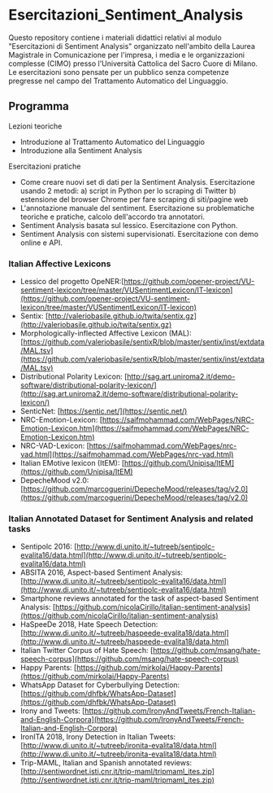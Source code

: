 # Esercitazioni_Sentiment_Analysis

Questo repository contiene i materiali didattici relativi al modulo "Esercitazioni di Sentiment Analysis" organizzato nell'ambito della Laurea Magistrale in Comunicazione per l'impresa, i media e le organizzazioni complesse (CIMO) presso l'Università Cattolica del Sacro Cuore di Milano. 
Le esercitazioni sono pensate per un pubblico senza competenze pregresse nel campo del Trattamento Automatico del Linguaggio.

## Programma
Lezioni teoriche
- Introduzione al Trattamento Automatico del Linguaggio
- Introduzione alla Sentiment Analysis

Esercitazioni pratiche
- Come creare nuovi set di dati per la Sentiment Analysis. Esercitazione usando 2 metodi: a) script in Python per lo scraping di Twitter b) estensione del browser Chrome per fare scraping di siti/pagine web
- L'annotazione manuale del sentiment. Esercitazione su problematiche teoriche e pratiche, calcolo dell'accordo tra annotatori.
- Sentiment Analysis basata sul lessico. Esercitazione con Python.
- Sentiment Analysis con sistemi supervisionati. Esercitazione con demo online e API.

### Italian Affective Lexicons
- Lessico del progetto OpeNER:[https://github.com/opener-project/VU-sentiment-lexicon/tree/master/VUSentimentLexicon/IT-lexicon](https://github.com/opener-project/VU-sentiment-lexicon/tree/master/VUSentimentLexicon/IT-lexicon) 
- Sentix: [http://valeriobasile.github.io/twita/sentix.gz](http://valeriobasile.github.io/twita/sentix.gz)
- Morphologically-inflected Affective Lexicon (MAL): [https://github.com/valeriobasile/sentixR/blob/master/sentix/inst/extdata/MAL.tsv](https://github.com/valeriobasile/sentixR/blob/master/sentix/inst/extdata/MAL.tsv)
- Distributional Polarity Lexicon: [http://sag.art.uniroma2.it/demo-software/distributional-polarity-lexicon/](http://sag.art.uniroma2.it/demo-software/distributional-polarity-lexicon/)
- SenticNet: [https://sentic.net/](https://sentic.net/)
- NRC-Emotion-Lexicon: [https://saifmohammad.com/WebPages/NRC-Emotion-Lexicon.htm](https://saifmohammad.com/WebPages/NRC-Emotion-Lexicon.htm)
- NRC-VAD-Lexicon: [https://saifmohammad.com/WebPages/nrc-vad.html](https://saifmohammad.com/WebPages/nrc-vad.html)
- Italian EMotive lexicon (ItEM): [https://github.com/Unipisa/ItEM](https://github.com/Unipisa/ItEM)
- DepecheMood v2.0: [https://github.com/marcoguerini/DepecheMood/releases/tag/v2.0](https://github.com/marcoguerini/DepecheMood/releases/tag/v2.0)

### Italian Annotated Dataset for Sentiment Analysis and related tasks
- Sentipolc 2016: [http://www.di.unito.it/~tutreeb/sentipolc-evalita16/data.html](http://www.di.unito.it/~tutreeb/sentipolc-evalita16/data.html)
- ABSITA 2016, Aspect-based Sentiment Analysis: [http://www.di.unito.it/~tutreeb/sentipolc-evalita16/data.html](http://www.di.unito.it/~tutreeb/sentipolc-evalita16/data.html)
- Smartphone reviews annotated for the task of aspect-based Sentiment Analysis: [https://github.com/nicolaCirillo/italian-sentiment-analysis](https://github.com/nicolaCirillo/italian-sentiment-analysis)
- HaSpeeDe 2018, Hate Speech Detection: [http://www.di.unito.it/~tutreeb/haspeede-evalita18/data.html](http://www.di.unito.it/~tutreeb/haspeede-evalita18/data.html)
- Italian Twitter Corpus of Hate Speech: [https://github.com/msang/hate-speech-corpus](https://github.com/msang/hate-speech-corpus)
- Happy Parents: [https://github.com/mirkolai/Happy-Parents](https://github.com/mirkolai/Happy-Parents)
- WhatsApp Dataset for Cyberbullying Detection: [https://github.com/dhfbk/WhatsApp-Dataset](https://github.com/dhfbk/WhatsApp-Dataset)
- Irony and Tweets: [https://github.com/IronyAndTweets/French-Italian-and-English-Corpora](https://github.com/IronyAndTweets/French-Italian-and-English-Corpora)
- IronITA 2018, Irony Detection in Italian Tweets: [http://www.di.unito.it/~tutreeb/ironita-evalita18/data.html](http://www.di.unito.it/~tutreeb/ironita-evalita18/data.html)
- Trip-MAML, Italian and Spanish annotated reviews: [http://sentiwordnet.isti.cnr.it/trip-maml/tripmaml_ites.zip](http://sentiwordnet.isti.cnr.it/trip-maml/tripmaml_ites.zip)
